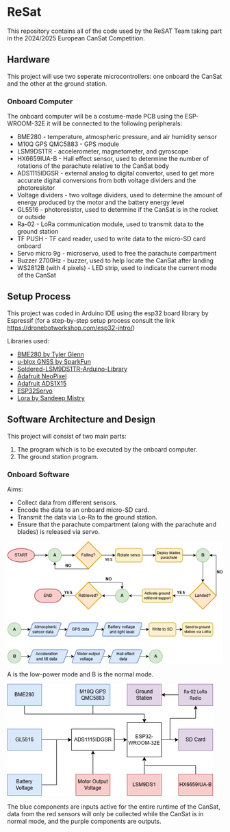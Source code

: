 # ReSat
This repository contains all of the code used by the ReSAT Team taking part in the 2024/2025 European CanSat Competition.

## Hardware
This project will use two seperate microcontrollers: one onboard the CanSat and the other at the ground station.

### Onboard Computer
The onboard computer will be a costume-made PCB using the ESP-WROOM-32E it will be connected to the following peripherals:
* BME280 - temperature, atmospheric pressure, and air humidity sensor
* M10Q GPS QMC5883 - GPS module
* LSM9DS1TR - accelerometer, magnetometer, and gyroscope
* HX6659IUA-B - Hall effect sensor, used to determine the number of rotations of the parachute relative to the CanSat body
* ADS1115IDGSR - external analog to digital convertor, used to get more accurate digital conversions from both voltage dividers and the photoresistor
* Voltage dividers - two voltage dividers, used to determine the amount of energy produced by the motor and the battery energy level
* GL5516 - photoresistor, used to determine if the CanSat is in the rocket or outside
* Ra-02 - LoRa communication module, used to transmit data to the ground station
* TF PUSH - TF card reader, used to write data to the micro-SD card onboard
* Servo micro 9g - microservo, used to free the parachute compartment
* Buzzer 2700Hz - buzzer, used to help locate the CanSat after landing
* WS2812B (with 4 pixels) - LED strip, used to indicate the current mode of the CanSat

## Setup Process
This project was coded in Arduino IDE using the esp32 board library by Espressif (for a step-by-step setup process consult the link https://dronebotworkshop.com/esp32-intro/)

Libraries used:
* [BME280 by Tyler Glenn](https://github.com/finitespace/BME280/tree/master) 
* [u-blox GNSS by SparkFun](https://github.com/sparkfun/SparkFun_u-blox_GNSS_Arduino_Library) 
* [Soldered-LSM9DS1TR-Arduino-Library](https://github.com/SolderedElectronics/Soldered-LSM9DS1TR-Arduino-Library/tree/main)
* [Adafruit NeoPixel](https://github.com/adafruit/Adafruit_NeoPixel)
* [Adafruit ADS1X15](https://github.com/adafruit/Adafruit_ADS1X15)
* [ESP32Servo](https://madhephaestus.github.io/ESP32Servo/classServo.html)
* [Lora by Sandeep Mistry](https://github.com/sandeepmistry/arduino-LoRa)

## Software Architecture and Design
This project will consist of two main parts: 
1. The program which is to be executed by the onboard computer.
2. The ground station program.

### Onboard Software
Aims:
* Collect data from different sensors.
* Encode the data to an onboard micro-SD card.
* Transmit the data via Lo-Ra to the ground station.
* Ensure that the parachute compartment (along with the parachute and blades) is released via servo.

![Flowchart of the onboard program flow](./schematics/softwareExecutionPath.png)

A is the low-power mode and B is the normal mode.

![Schematic of the onboard data handling](./schematics/dataHandling.png)

The blue components are inputs active for the entire runtime of the CanSat, data from the red sensors will only be collected while the CanSat is in normal mode, and the purple components are outputs.